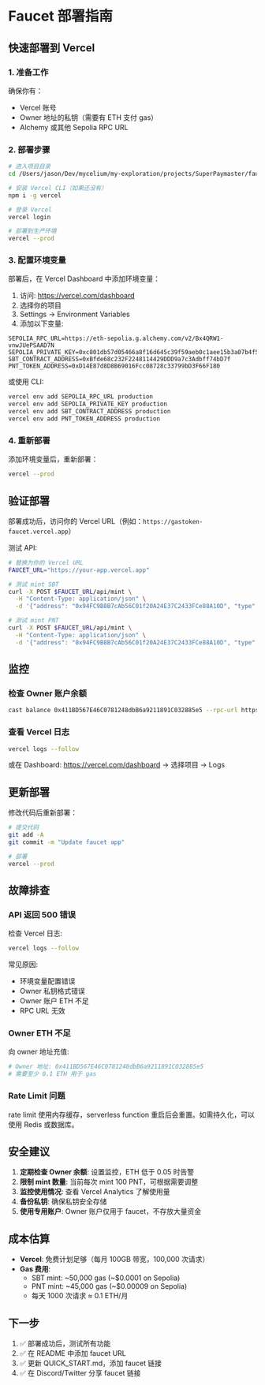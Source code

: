 # Faucet 部署指南

## 快速部署到 Vercel

### 1. 准备工作

确保你有：
- Vercel 账号
- Owner 地址的私钥（需要有 ETH 支付 gas）
- Alchemy 或其他 Sepolia RPC URL

### 2. 部署步骤

```bash
# 进入项目目录
cd /Users/jason/Dev/mycelium/my-exploration/projects/SuperPaymaster/faucet-app

# 安装 Vercel CLI（如果还没有）
npm i -g vercel

# 登录 Vercel
vercel login

# 部署到生产环境
vercel --prod
```

### 3. 配置环境变量

部署后，在 Vercel Dashboard 中添加环境变量：

1. 访问: https://vercel.com/dashboard
2. 选择你的项目
3. Settings → Environment Variables
4. 添加以下变量:

```
SEPOLIA_RPC_URL=https://eth-sepolia.g.alchemy.com/v2/Bx4QRW1-vnwJUePSAAD7N
SEPOLIA_PRIVATE_KEY=0xc801db57d05466a8f16d645c39f59aeb0c1aee15b3a07b4f5680d3349f094009
SBT_CONTRACT_ADDRESS=0xBfde68c232F2248114429DDD9a7c3Adbff74bD7f
PNT_TOKEN_ADDRESS=0xD14E87d8D8B69016Fcc08728c33799bD3F66F180
```

或使用 CLI:

```bash
vercel env add SEPOLIA_RPC_URL production
vercel env add SEPOLIA_PRIVATE_KEY production
vercel env add SBT_CONTRACT_ADDRESS production
vercel env add PNT_TOKEN_ADDRESS production
```

### 4. 重新部署

添加环境变量后，重新部署：

```bash
vercel --prod
```

## 验证部署

部署成功后，访问你的 Vercel URL（例如：`https://gastoken-faucet.vercel.app`）

测试 API:

```bash
# 替换为你的 Vercel URL
FAUCET_URL="https://your-app.vercel.app"

# 测试 mint SBT
curl -X POST $FAUCET_URL/api/mint \
  -H "Content-Type: application/json" \
  -d '{"address": "0x94FC9B8B7cAb56C01f20A24E37C2433FCe88A10D", "type": "sbt"}'

# 测试 mint PNT
curl -X POST $FAUCET_URL/api/mint \
  -H "Content-Type: application/json" \
  -d '{"address": "0x94FC9B8B7cAb56C01f20A24E37C2433FCe88A10D", "type": "pnt"}'
```

## 监控

### 检查 Owner 账户余额

```bash
cast balance 0x411BD567E46C0781248dbB6a9211891C032885e5 --rpc-url https://eth-sepolia.g.alchemy.com/v2/Bx4QRW1-vnwJUePSAAD7N
```

### 查看 Vercel 日志

```bash
vercel logs --follow
```

或在 Dashboard: https://vercel.com/dashboard → 选择项目 → Logs

## 更新部署

修改代码后重新部署：

```bash
# 提交代码
git add -A
git commit -m "Update faucet app"

# 部署
vercel --prod
```

## 故障排查

### API 返回 500 错误

检查 Vercel 日志:
```bash
vercel logs --follow
```

常见原因:
- 环境变量配置错误
- Owner 私钥格式错误
- Owner 账户 ETH 不足
- RPC URL 无效

### Owner ETH 不足

向 owner 地址充值:
```bash
# Owner 地址: 0x411BD567E46C0781248dbB6a9211891C032885e5
# 需要至少 0.1 ETH 用于 gas
```

### Rate Limit 问题

rate limit 使用内存缓存，serverless function 重启后会重置。如需持久化，可以使用 Redis 或数据库。

## 安全建议

1. **定期检查 Owner 余额**: 设置监控，ETH 低于 0.05 时告警
2. **限制 mint 数量**: 当前每次 mint 100 PNT，可根据需要调整
3. **监控使用情况**: 查看 Vercel Analytics 了解使用量
4. **备份私钥**: 确保私钥安全存储
5. **使用专用账户**: Owner 账户仅用于 faucet，不存放大量资金

## 成本估算

- **Vercel**: 免费计划足够（每月 100GB 带宽，100,000 次请求）
- **Gas 费用**: 
  - SBT mint: ~50,000 gas (~$0.0001 on Sepolia)
  - PNT mint: ~45,000 gas (~$0.00009 on Sepolia)
  - 每天 1000 次请求 ≈ 0.1 ETH/月

## 下一步

1. ✅ 部署成功后，测试所有功能
2. ✅ 在 README 中添加 faucet URL
3. ✅ 更新 QUICK_START.md，添加 faucet 链接
4. ✅ 在 Discord/Twitter 分享 faucet 链接
